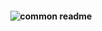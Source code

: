 <h4 align="center">
  <img alt="common readme" src="https://www.vectorlogo.zone/logos/nginx/nginx-ar21.svg">
</h4>
